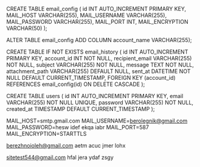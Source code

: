 CREATE TABLE email_config (
id INT AUTO_INCREMENT PRIMARY KEY,
MAIL_HOST VARCHAR(255),
MAIL_USERNAME VARCHAR(255),
MAIL_PASSWORD VARCHAR(255),
MAIL_PORT INT,
MAIL_ENCRYPTION VARCHAR(50)
);

ALTER TABLE email_config ADD COLUMN account_name VARCHAR(255);

CREATE TABLE IF NOT EXISTS email_history (
id INT AUTO_INCREMENT PRIMARY KEY,
account_id INT NOT NULL,
recipient_email VARCHAR(255) NOT NULL,
subject VARCHAR(255) NOT NULL,
message TEXT NOT NULL,
attachment_path VARCHAR(255) DEFAULT NULL,
sent_at DATETIME NOT NULL DEFAULT CURRENT_TIMESTAMP,
FOREIGN KEY (account_id) REFERENCES email_config(id) ON DELETE CASCADE
);

CREATE TABLE users (
id INT AUTO_INCREMENT PRIMARY KEY,
email VARCHAR(255) NOT NULL UNIQUE,
password VARCHAR(255) NOT NULL,
created_at TIMESTAMP DEFAULT CURRENT_TIMESTAMP
);

MAIL_HOST=smtp.gmail.com
MAIL_USERNAME=berolegnik@gmail.com
MAIL_PASSWORD=hesw idef ekqa iabr
MAIL_PORT=587
MAIL_ENCRYPTION=STARTTLS

berezhnoioleh@gmail.com
aetm acuc jmer lohx

sitetest544@gmail.com
hfal jera ydaf zsgy
